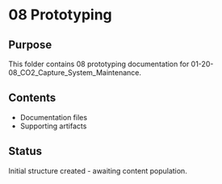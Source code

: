 # 08 Prototyping

## Purpose
This folder contains 08 prototyping documentation for 01-20-08_CO2_Capture_System_Maintenance.

## Contents
- Documentation files
- Supporting artifacts

## Status
Initial structure created - awaiting content population.
